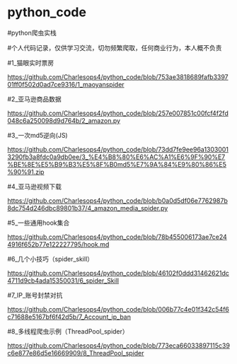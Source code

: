 # python_code

#python爬虫实栈

#个人代码记录，仅供学习交流，切勿频繁爬取，任何商业行为，本人概不负责

#1_猫眼实时票房

https://github.com/Charlesops4/python_code/blob/753ae3818689fafb339701ff0f502d0ad7ce9316/1_maoyanspider

#2_亚马逊商品数据

https://github.com/Charlesops4/python_code/blob/257e007851c00fcf4f2fd048c6a250098d9d764b/2_amazon.py

#3_一次md5逆向(JS)

https://github.com/Charlesops4/python_code/blob/73dd7fe9ee96a13030013290fb3a8fdc0a9db0ee/3_%E4%B8%80%E6%AC%A1%E6%9F%90%E7%BE%8E%E5%B9%B3%E5%8F%B0md5%E7%9A%84%E9%80%86%E5%90%91.zip

#4_亚马逊视频下载

https://github.com/Charlesops4/python_code/blob/b0a0d5df06e7762987b8dc754d246dbc89801b37/4_amazon_media_spider.py

#5_一些通用hook集合

https://github.com/Charlesops4/python_code/blob/78b455006173ae7ce244916f652b77e122227795/hook.md

#6_几个小技巧（spider_skill）

https://github.com/Charlesops4/python_code/blob/46102f0ddd31462621dc4711d9cb4ada15350031/6_spider_Skill

#7_IP_账号封禁对抗

https://github.com/Charlesops4/python_code/blob/006b77c4e01f342c54f6c71688e5167bf6f42d5b/7_Account_ip_ban

#8_多线程爬虫示例（ThreadPool_spider）

https://github.com/Charlesops4/python_code/blob/773eca66033897115c39c6e877e86d5e16669909/8_ThreadPool_spider
